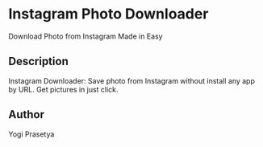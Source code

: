 # Instagram Photo Downloader
Download Photo from Instagram Made in Easy

## Description
Instagram Downloader: Save photo from Instagram without install any app by URL. Get pictures in just click.

## Author
Yogi Prasetya
